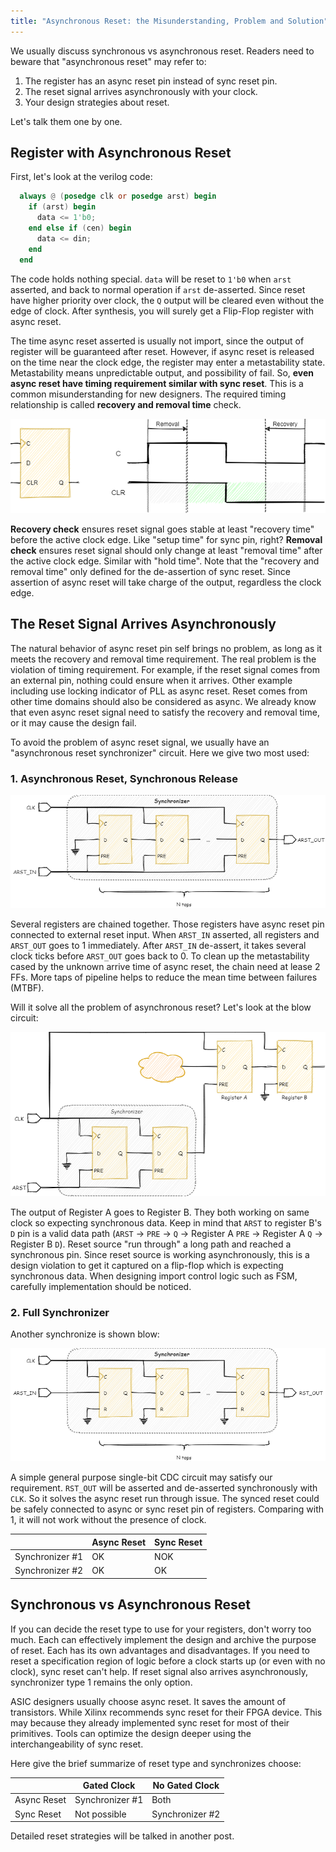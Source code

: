 ```yaml
---
title: "Asynchronous Reset: the Misunderstanding, Problem and Solution"
---
```


We usually discuss synchronous vs asynchronous reset. Readers need to beware that "asynchronous reset" may refer to:

1. The register has an async reset pin instead of sync reset pin.
2. The reset signal arrives asynchronously with your clock.
3. Your design strategies about reset.

Let's talk them one by one.

## Register with Asynchronous Reset

First, let's look at the verilog code:

```verilog
  always @ (posedge clk or posedge arst) begin
    if (arst) begin
      data <= 1'b0;
    end else if (cen) begin
      data <= din;
    end
  end
```

The code holds nothing special. `data` will be reset to `1'b0` when `arst` asserted, and back to normal operation if `arst` de-asserted. Since reset have higher priority over clock, the `Q` output will be cleared even without the edge of clock. After synthesis, you will surely get a Flip-Flop register with async reset.

The time async reset asserted is usually not import, since the output of register will be guaranteed after reset. However, if async reset is released on the time near the clock edge, the register may enter a metastability state. Metastability means unpredictable output, and possibility of fail. So, **even async reset have timing requirement similar with sync reset**. This is a common misunderstanding for new designers. The required timing relationship is called **recovery and removal time** check.

![Recovery and Removal Time Checks](fpga-async-timing.drawio.png)

**Recovery check** ensures reset signal goes stable at least "recovery time" before the active clock edge. Like "setup time" for sync pin, right? **Removal check** ensures reset signal should only change at least "removal time" after the active clock edge. Similar with "hold time". Note that the "recovery and removal time" only defined for the de-assertion of sync reset. Since assertion of async reset will take charge of the output, regardless the clock edge.

## The Reset Signal Arrives Asynchronously

The natural behavior of async reset pin self brings no problem, as long as it meets the recovery and removal time requirement. The real problem is the violation of timing requirement. For example, if the reset signal comes from an external pin, nothing could ensure when it arrives. Other example including use locking indicator of PLL as async reset. Reset comes from other time domains should also be considered as async. We already know that even async reset signal need to satisfy the recovery and removal time, or it may cause the design fail.

To avoid the problem of async reset signal, we usually have an "asynchronous reset synchronizer" circuit. Here we give two most used:

### 1. Asynchronous Reset, Synchronous Release

![Asynchronous Reset, Synchronous Release](fpga-async-rst-async.drawio.png)

Several registers are chained together. Those registers have async reset pin connected to external reset input. When `ARST_IN` asserted, all registers and `ARST_OUT` goes to 1 immediately. After `ARST_IN` de-assert, it takes several clock ticks before `ARST_OUT` goes back to 0. To clean up the metastability cased by the unknown arrive time of async reset, the chain need at lease 2 FFs. More taps of pipeline helps to reduce the mean time between failures (MTBF).

Will it solve all the problem of asynchronous reset? Let's look at the blow circuit:

![Asynchronous Reset Issue](fpga-async-issue.drawio.png)

The output of Register A goes to Register B. They both working on same clock so expecting synchronous data. Keep in mind that `ARST` to register B's `D` pin is a valid data path (`ARST` -> `PRE` -> `Q` -> Register A `PRE` -> Register A `Q` -> Register B `D`). Reset source "run through" a long path and reached a synchronous pin. Since reset source is working asynchronously, this is a design violation to get it captured on a flip-flop which is expecting synchronous data. When designing import control logic such as FSM,  carefully implementation should be noticed.

### 2. Full Synchronizer

Another synchronize is shown blow:

![Synchronous Reset, Synchronous Release](fpga-async-rst-sync.drawio.png)

A simple general purpose single-bit CDC circuit may satisfy our requirement. `RST_OUT` will  be asserted and de-asserted synchronously with `CLK`. So it solves the async reset run through issue. The synced reset could be safely connected to async or sync reset pin of registers. Comparing with 1, it will not work without the presence of clock.

|                 | Async Reset | Sync Reset |
|-----------------|-------------|------------|
| Synchronizer #1 | OK          | NOK        |
| Synchronizer #2 | OK          | OK         |

## Synchronous vs Asynchronous Reset

If you can decide the reset type to use for your registers, don't worry too much. Each can effectively implement the design and archive the purpose of reset. Each has its own advantages and disadvantages. If you need to reset a specification region of logic before a clock starts up (or even with no clock), sync reset can't help. If reset signal also arrives asynchronously, synchronizer type 1 remains the only option.

ASIC designers usually choose async reset. It saves the amount of transistors. While Xilinx recommends sync reset for their FPGA device. This may because they already implemented sync reset for most of their primitives. Tools can optimize the design deeper using the interchangeability of sync reset.

Here give the brief summarize of reset type and synchronizes choose:

|             | Gated Clock     | No Gated Clock  |
|-------------|-----------------|-----------------|
| Async Reset | Synchronizer #1 | Both            |
| Sync Reset  | Not possible    | Synchronizer #2 |

Detailed reset strategies will be talked in another post.
